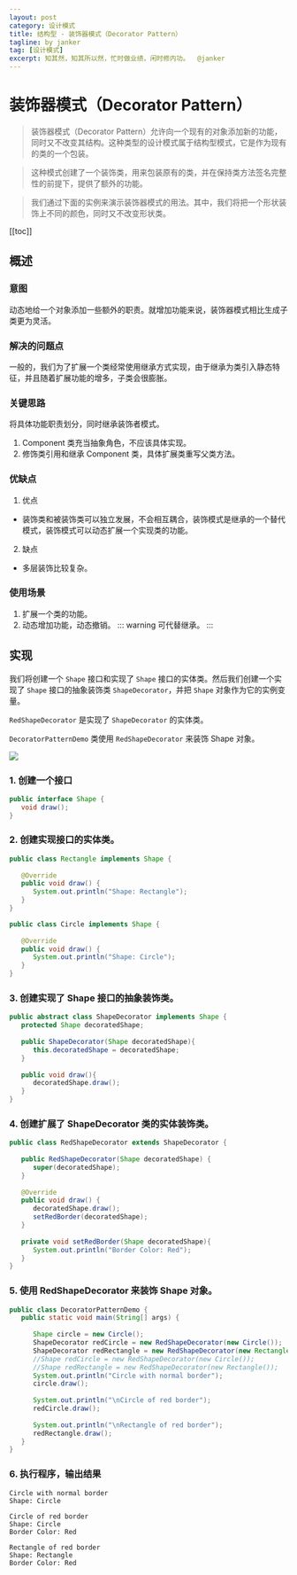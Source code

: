 ```yaml
---
layout: post
category: 设计模式
title: 结构型 - 装饰器模式（Decorator Pattern）
tagline: by janker
tag: [设计模式]
excerpt: 知其然，知其所以然，忙时做业绩，闲时修内功。  @janker
---
```



# 装饰器模式（Decorator Pattern）

> 装饰器模式（Decorator Pattern）允许向一个现有的对象添加新的功能，同时又不改变其结构。这种类型的设计模式属于结构型模式，它是作为现有的类的一个包装。

> 这种模式创建了一个装饰类，用来包装原有的类，并在保持类方法签名完整性的前提下，提供了额外的功能。

> 我们通过下面的实例来演示装饰器模式的用法。其中，我们将把一个形状装饰上不同的颜色，同时又不改变形状类。

[[toc]]

## 概述
### 意图
动态地给一个对象添加一些额外的职责。就增加功能来说，装饰器模式相比生成子类更为灵活。
### 解决的问题点
一般的，我们为了扩展一个类经常使用继承方式实现，由于继承为类引入静态特征，并且随着扩展功能的增多，子类会很膨胀。
### 关键思路
将具体功能职责划分，同时继承装饰者模式。

1. Component 类充当抽象角色，不应该具体实现。
2. 修饰类引用和继承 Component 类，具体扩展类重写父类方法。
### 优缺点
1. 优点
- 装饰类和被装饰类可以独立发展，不会相互耦合，装饰模式是继承的一个替代模式，装饰模式可以动态扩展一个实现类的功能。
2. 缺点
- 多层装饰比较复杂。
### 使用场景
1. 扩展一个类的功能。
2. 动态增加功能，动态撤销。
::: warning
可代替继承。
:::
## 实现

我们将创建一个 `Shape` 接口和实现了 `Shape` 接口的实体类。然后我们创建一个实现了 `Shape` 接口的抽象装饰类 `ShapeDecorator`，并把 `Shape` 对象作为它的实例变量。

`RedShapeDecorator` 是实现了 `ShapeDecorator` 的实体类。

`DecoratorPatternDemo` 类使用 `RedShapeDecorator` 来装饰 Shape 对象。

![](https://cdn.jsdelivr.net/gh/janker0718/image_store@master/img/20220402232857.png)

### 1. 创建一个接口
```java
public interface Shape {
   void draw();
}
```

### 2. 创建实现接口的实体类。
```java
public class Rectangle implements Shape {
 
   @Override
   public void draw() {
      System.out.println("Shape: Rectangle");
   }
}
```
```java
public class Circle implements Shape {
 
   @Override
   public void draw() {
      System.out.println("Shape: Circle");
   }
}
```
### 3. 创建实现了 Shape 接口的抽象装饰类。
```java
public abstract class ShapeDecorator implements Shape {
   protected Shape decoratedShape;
 
   public ShapeDecorator(Shape decoratedShape){
      this.decoratedShape = decoratedShape;
   }
 
   public void draw(){
      decoratedShape.draw();
   }  
}
```

### 4. 创建扩展了 ShapeDecorator 类的实体装饰类。

```java
public class RedShapeDecorator extends ShapeDecorator {
 
   public RedShapeDecorator(Shape decoratedShape) {
      super(decoratedShape);     
   }
 
   @Override
   public void draw() {
      decoratedShape.draw();         
      setRedBorder(decoratedShape);
   }
 
   private void setRedBorder(Shape decoratedShape){
      System.out.println("Border Color: Red");
   }
}
```

### 5. 使用 RedShapeDecorator 来装饰 Shape 对象。

```java
public class DecoratorPatternDemo {
   public static void main(String[] args) {
 
      Shape circle = new Circle();
      ShapeDecorator redCircle = new RedShapeDecorator(new Circle());
      ShapeDecorator redRectangle = new RedShapeDecorator(new Rectangle());
      //Shape redCircle = new RedShapeDecorator(new Circle());
      //Shape redRectangle = new RedShapeDecorator(new Rectangle());
      System.out.println("Circle with normal border");
      circle.draw();
 
      System.out.println("\nCircle of red border");
      redCircle.draw();
 
      System.out.println("\nRectangle of red border");
      redRectangle.draw();
   }
}
```

### 6. 执行程序，输出结果
```shell
Circle with normal border
Shape: Circle

Circle of red border
Shape: Circle
Border Color: Red

Rectangle of red border
Shape: Rectangle
Border Color: Red
```